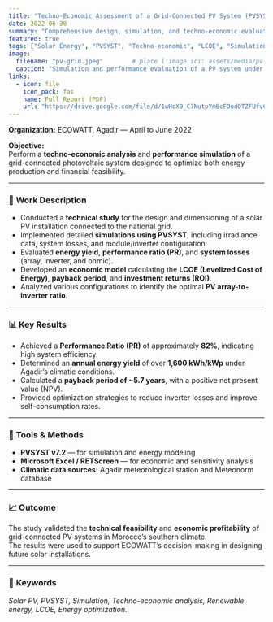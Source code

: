 ```yaml
---
title: "Techno-Economic Assessment of a Grid-Connected PV System (PVSYST)"
date: 2022-06-30
summary: "Comprehensive design, simulation, and techno-economic evaluation of a grid-connected photovoltaic system using PVSYST software."
featured: true
tags: ["Solar Energy", "PVSYST", "Techno-economic", "LCOE", "Simulation"]
image:
  filename: "pv-grid.jpeg"        # place l'image ici: assets/media/pv-grid.jpg
  caption: "Simulation and performance evaluation of a PV system under real conditions."
links:
  - icon: file
    icon_pack: fas
    name: Full Report (PDF)
    url: "https://drive.google.com/file/d/1wHoX9_C7NutpYm6cFOodQTZFUfvCS2LL/view"
---
```


**Organization:** ECOWATT, Agadir — April to June 2022  

**Objective:**  
Perform a **techno-economic analysis** and **performance simulation** of a grid-connected photovoltaic system designed to optimize both energy production and financial feasibility.

---

### 🔧 **Work Description**
- Conducted a **technical study** for the design and dimensioning of a solar PV installation connected to the national grid.  
- Implemented detailed **simulations using PVSYST**, including irradiance data, system losses, and module/inverter configuration.  
- Evaluated **energy yield**, **performance ratio (PR)**, and **system losses** (array, inverter, and ohmic).  
- Developed an **economic model** calculating the **LCOE (Levelized Cost of Energy)**, **payback period**, and **investment returns (ROI)**.  
- Analyzed various configurations to identify the optimal **PV array-to-inverter ratio**.

---

### 📊 **Key Results**
- Achieved a **Performance Ratio (PR)** of approximately **82%**, indicating high system efficiency.  
- Determined an **annual energy yield** of over **1,600 kWh/kWp** under Agadir’s climatic conditions.  
- Calculated a **payback period of ~5.7 years**, with a positive net present value (NPV).  
- Provided optimization strategies to reduce inverter losses and improve self-consumption rates.

---

### 🧰 **Tools & Methods**
- **PVSYST v7.2** — for simulation and energy modeling  
- **Microsoft Excel / RETScreen** — for economic and sensitivity analysis  
- **Climatic data sources:** Agadir meteorological station and Meteonorm database  

---

### 📈 **Outcome**
The study validated the **technical feasibility** and **economic profitability** of grid-connected PV systems in Morocco’s southern climate.  
The results were used to support ECOWATT’s decision-making in designing future solar installations.

---

### 📂 **Keywords**
*Solar PV, PVSYST, Simulation, Techno-economic analysis, Renewable energy, LCOE, Energy optimization.*
